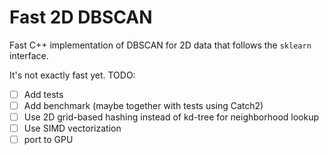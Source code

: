 # Fast 2D DBSCAN 

Fast C++ implementation of DBSCAN for 2D data that follows the `sklearn` interface.

It's not exactly fast yet. TODO:

- [ ] Add tests
- [ ] Add benchmark (maybe together with tests using Catch2)
- [ ] Use 2D grid-based hashing instead of kd-tree for neighborhood lookup
- [ ] Use SIMD vectorization
- [ ] port to GPU
